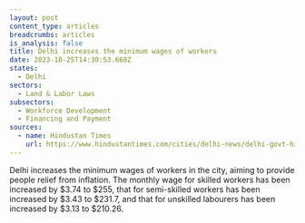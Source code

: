 ```yaml
---
layout: post
content_type: articles
breadcrumbs: articles
is_analysis: false
title: Delhi increases the minimum wages of workers
date: 2023-10-25T14:30:53.668Z
states:
  - Delhi
sectors:
  - Land & Labor Laws
subsectors:
  - Workforce Development
  - Financing and Payment
sources:
  - name: Hindustan Times
    url: https://www.hindustantimes.com/cities/delhi-news/delhi-govt-hikes-min-wage-new-rates-from-october-1-101697739645899.html
---
```

Delhi increases the minimum wages of workers in the city, aiming to provide people relief from inflation. The monthly wage for skilled workers has been increased by $3.74 to $255, that for semi-skilled workers has been increased by $3.43 to $231.7, and that for unskilled labourers has been increased by $3.13 to $210.26.